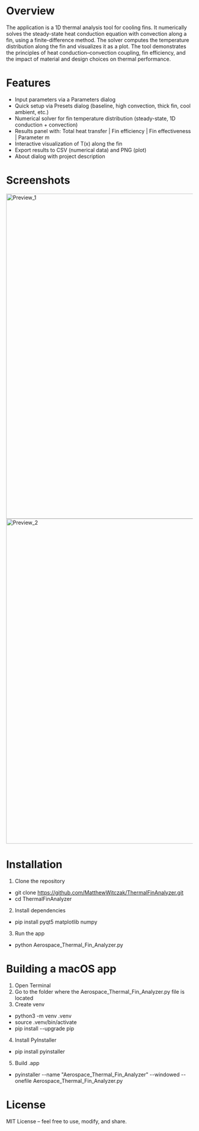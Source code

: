 # Overview
The application is a 1D thermal analysis tool for cooling fins. It numerically solves the steady-state heat conduction equation with convection along a fin, using a finite-difference method. The solver computes the temperature distribution along the fin and visualizes it as a plot. The tool demonstrates the principles of heat conduction–convection coupling, fin efficiency, and the impact of material and design choices on thermal performance.

# Features
- Input parameters via a Parameters dialog
- Quick setup via Presets dialog (baseline, high convection, thick fin, cool ambient, etc.)
- Numerical solver for fin temperature distribution (steady-state, 1D conduction + convection)
- Results panel with: Total heat transfer | Fin efficiency | Fin effectiveness | Parameter m
- Interactive visualization of T(x) along the fin
- Export results to CSV (numerical data) and PNG (plot)
- About dialog with project description

# Screenshots
<img width="1331" height="875" alt="Preview_1" src="https://github.com/user-attachments/assets/49accd1e-691b-4c2e-acd2-32424f12eb2c" />
<img width="1331" height="875" alt="Preview_2" src="https://github.com/user-attachments/assets/72572804-f7be-4623-bda1-6fabdd6b346e" />

# Installation
1. Clone the repository
- git clone https://github.com/MatthewWitczak/ThermalFinAnalyzer.git
- cd ThermalFinAnalyzer

2. Install dependencies  
- pip install pyqt5 matplotlib numpy

3. Run the app
- python Aerospace_Thermal_Fin_Analyzer.py

# Building a macOS app
1. Open Terminal
2. Go to the folder where the Aerospace_Thermal_Fin_Analyzer.py file is located
3. Create venv
- python3 -m venv .venv
- source .venv/bin/activate
- pip install --upgrade pip
4. Install PyInstaller
- pip install pyinstaller
5. Build .app
- pyinstaller --name "Aerospace_Thermal_Fin_Analyzer" --windowed --onefile Aerospace_Thermal_Fin_Analyzer.py

# License
MIT License – feel free to use, modify, and share.
